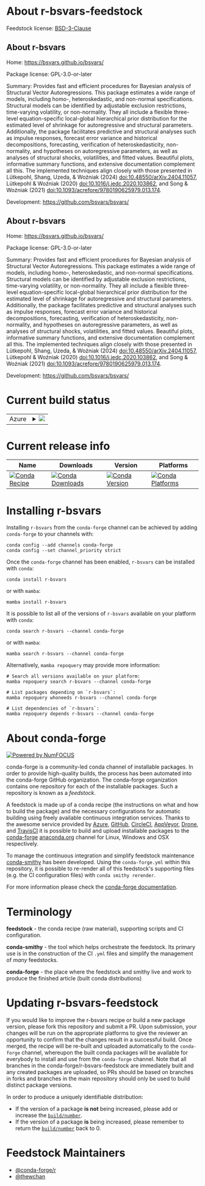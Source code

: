 About r-bsvars-feedstock
========================

Feedstock license: [BSD-3-Clause](https://github.com/conda-forge/r-bsvars-feedstock/blob/main/LICENSE.txt)


About r-bsvars
--------------

Home: https://bsvars.github.io/bsvars/

Package license: GPL-3.0-or-later

Summary: Provides fast and efficient procedures for Bayesian analysis of Structural Vector Autoregressions. This package estimates a wide range of models, including homo-, heteroskedastic, and non-normal specifications. Structural models can be identified by adjustable exclusion restrictions, time-varying volatility, or non-normality. They all include a flexible three-level equation-specific local-global hierarchical prior distribution for the estimated level of shrinkage for autoregressive and structural parameters. Additionally, the package facilitates predictive and structural analyses such as impulse responses, forecast error variance and historical decompositions, forecasting, verification of heteroskedasticity, non-normality, and hypotheses on autoregressive parameters, as well as analyses of structural shocks, volatilities, and fitted values. Beautiful plots, informative summary functions, and extensive documentation complement all this. The implemented techniques align closely with those presented in Lütkepohl, Shang, Uzeda, & Woźniak (2024) <doi:10.48550/arXiv.2404.11057>, Lütkepohl & Woźniak (2020) <doi:10.1016/j.jedc.2020.103862>, and Song & Woźniak (2021) <doi:10.1093/acrefore/9780190625979.013.174>.

Development: https://github.com/bsvars/bsvars/

About r-bsvars
--------------

Home: https://bsvars.github.io/bsvars/

Package license: GPL-3.0-or-later

Summary: Provides fast and efficient procedures for Bayesian analysis of Structural Vector Autoregressions. This package estimates a wide range of models, including homo-, heteroskedastic, and non-normal specifications. Structural models can be identified by adjustable exclusion restrictions, time-varying volatility, or non-normality. They all include a flexible three-level equation-specific local-global hierarchical prior distribution for the estimated level of shrinkage for autoregressive and structural parameters. Additionally, the package facilitates predictive and structural analyses such as impulse responses, forecast error variance and historical decompositions, forecasting, verification of heteroskedasticity, non-normality, and hypotheses on autoregressive parameters, as well as analyses of structural shocks, volatilities, and fitted values. Beautiful plots, informative summary functions, and extensive documentation complement all this. The implemented techniques align closely with those presented in Lütkepohl, Shang, Uzeda, & Woźniak (2024) <doi:10.48550/arXiv.2404.11057>, Lütkepohl & Woźniak (2020) <doi:10.1016/j.jedc.2020.103862>, and Song & Woźniak (2021) <doi:10.1093/acrefore/9780190625979.013.174>.

Development: https://github.com/bsvars/bsvars/

Current build status
====================


<table>
    
  <tr>
    <td>Azure</td>
    <td>
      <details>
        <summary>
          <a href="https://dev.azure.com/conda-forge/feedstock-builds/_build/latest?definitionId=23094&branchName=main">
            <img src="https://dev.azure.com/conda-forge/feedstock-builds/_apis/build/status/r-bsvars-feedstock?branchName=main">
          </a>
        </summary>
        <table>
          <thead><tr><th>Variant</th><th>Status</th></tr></thead>
          <tbody><tr>
              <td>linux_64</td>
              <td>
                <a href="https://dev.azure.com/conda-forge/feedstock-builds/_build/latest?definitionId=23094&branchName=main">
                  <img src="https://dev.azure.com/conda-forge/feedstock-builds/_apis/build/status/r-bsvars-feedstock?branchName=main&jobName=linux&configuration=linux%20linux_64_" alt="variant">
                </a>
              </td>
            </tr><tr>
              <td>osx_64</td>
              <td>
                <a href="https://dev.azure.com/conda-forge/feedstock-builds/_build/latest?definitionId=23094&branchName=main">
                  <img src="https://dev.azure.com/conda-forge/feedstock-builds/_apis/build/status/r-bsvars-feedstock?branchName=main&jobName=osx&configuration=osx%20osx_64_" alt="variant">
                </a>
              </td>
            </tr><tr>
              <td>win_64</td>
              <td>
                <a href="https://dev.azure.com/conda-forge/feedstock-builds/_build/latest?definitionId=23094&branchName=main">
                  <img src="https://dev.azure.com/conda-forge/feedstock-builds/_apis/build/status/r-bsvars-feedstock?branchName=main&jobName=win&configuration=win%20win_64_" alt="variant">
                </a>
              </td>
            </tr>
          </tbody>
        </table>
      </details>
    </td>
  </tr>
</table>

Current release info
====================

| Name | Downloads | Version | Platforms |
| --- | --- | --- | --- |
| [![Conda Recipe](https://img.shields.io/badge/recipe-r--bsvars-green.svg)](https://anaconda.org/conda-forge/r-bsvars) | [![Conda Downloads](https://img.shields.io/conda/dn/conda-forge/r-bsvars.svg)](https://anaconda.org/conda-forge/r-bsvars) | [![Conda Version](https://img.shields.io/conda/vn/conda-forge/r-bsvars.svg)](https://anaconda.org/conda-forge/r-bsvars) | [![Conda Platforms](https://img.shields.io/conda/pn/conda-forge/r-bsvars.svg)](https://anaconda.org/conda-forge/r-bsvars) |

Installing r-bsvars
===================

Installing `r-bsvars` from the `conda-forge` channel can be achieved by adding `conda-forge` to your channels with:

```
conda config --add channels conda-forge
conda config --set channel_priority strict
```

Once the `conda-forge` channel has been enabled, `r-bsvars` can be installed with `conda`:

```
conda install r-bsvars
```

or with `mamba`:

```
mamba install r-bsvars
```

It is possible to list all of the versions of `r-bsvars` available on your platform with `conda`:

```
conda search r-bsvars --channel conda-forge
```

or with `mamba`:

```
mamba search r-bsvars --channel conda-forge
```

Alternatively, `mamba repoquery` may provide more information:

```
# Search all versions available on your platform:
mamba repoquery search r-bsvars --channel conda-forge

# List packages depending on `r-bsvars`:
mamba repoquery whoneeds r-bsvars --channel conda-forge

# List dependencies of `r-bsvars`:
mamba repoquery depends r-bsvars --channel conda-forge
```


About conda-forge
=================

[![Powered by
NumFOCUS](https://img.shields.io/badge/powered%20by-NumFOCUS-orange.svg?style=flat&colorA=E1523D&colorB=007D8A)](https://numfocus.org)

conda-forge is a community-led conda channel of installable packages.
In order to provide high-quality builds, the process has been automated into the
conda-forge GitHub organization. The conda-forge organization contains one repository
for each of the installable packages. Such a repository is known as a *feedstock*.

A feedstock is made up of a conda recipe (the instructions on what and how to build
the package) and the necessary configurations for automatic building using freely
available continuous integration services. Thanks to the awesome service provided by
[Azure](https://azure.microsoft.com/en-us/services/devops/), [GitHub](https://github.com/),
[CircleCI](https://circleci.com/), [AppVeyor](https://www.appveyor.com/),
[Drone](https://cloud.drone.io/welcome), and [TravisCI](https://travis-ci.com/)
it is possible to build and upload installable packages to the
[conda-forge](https://anaconda.org/conda-forge) [anaconda.org](https://anaconda.org/)
channel for Linux, Windows and OSX respectively.

To manage the continuous integration and simplify feedstock maintenance
[conda-smithy](https://github.com/conda-forge/conda-smithy) has been developed.
Using the ``conda-forge.yml`` within this repository, it is possible to re-render all of
this feedstock's supporting files (e.g. the CI configuration files) with ``conda smithy rerender``.

For more information please check the [conda-forge documentation](https://conda-forge.org/docs/).

Terminology
===========

**feedstock** - the conda recipe (raw material), supporting scripts and CI configuration.

**conda-smithy** - the tool which helps orchestrate the feedstock.
                   Its primary use is in the construction of the CI ``.yml`` files
                   and simplify the management of *many* feedstocks.

**conda-forge** - the place where the feedstock and smithy live and work to
                  produce the finished article (built conda distributions)


Updating r-bsvars-feedstock
===========================

If you would like to improve the r-bsvars recipe or build a new
package version, please fork this repository and submit a PR. Upon submission,
your changes will be run on the appropriate platforms to give the reviewer an
opportunity to confirm that the changes result in a successful build. Once
merged, the recipe will be re-built and uploaded automatically to the
`conda-forge` channel, whereupon the built conda packages will be available for
everybody to install and use from the `conda-forge` channel.
Note that all branches in the conda-forge/r-bsvars-feedstock are
immediately built and any created packages are uploaded, so PRs should be based
on branches in forks and branches in the main repository should only be used to
build distinct package versions.

In order to produce a uniquely identifiable distribution:
 * If the version of a package **is not** being increased, please add or increase
   the [``build/number``](https://docs.conda.io/projects/conda-build/en/latest/resources/define-metadata.html#build-number-and-string).
 * If the version of a package **is** being increased, please remember to return
   the [``build/number``](https://docs.conda.io/projects/conda-build/en/latest/resources/define-metadata.html#build-number-and-string)
   back to 0.

Feedstock Maintainers
=====================

* [@conda-forge/r](https://github.com/conda-forge/r/)
* [@thewchan](https://github.com/thewchan/)

